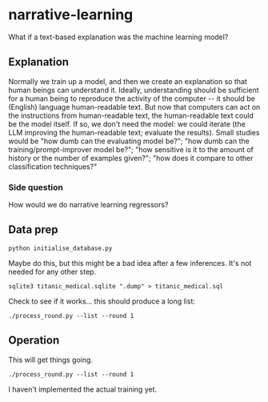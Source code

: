 # narrative-learning

What if a text-based explanation was the machine learning model?


## Explanation

Normally we train up a model, and then we create an explanation so that human beings can understand it. Ideally, understanding should be sufficient for a human being to reproduce the activity of the computer -- it should be (English) language human-readable text. But now that computers can act on the instructions from human-readable text, the human-readable text could be the model itself. If so, we don't need the model: we could iterate (the LLM improving the human-readable text; evaluate the results). Small studies would be "how dumb can the evaluating model be?"; "how dumb can the training/prompt-improver model be?"; "how sensitive is it to the amount of history or the number of examples given?"; "how does it compare to other classification techniques?"

### Side question

How would we do narrative learning regressors?


## Data prep

`python initialise_database.py`

Maybe do this, but this might be a bad idea after a few inferences. It's not needed
for any other step.

`sqlite3 titanic_medical.sqlite ".dump" > titanic_medical.sql`

Check to see if it works... this should produce a long list:

`./process_round.py --list --round 1`


## Operation

This will get things going.

`./process_round.py --list --round 1` 

I haven't implemented the actual training yet.
